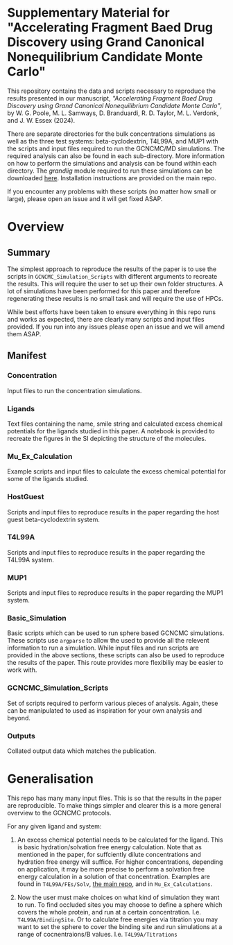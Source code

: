 # Supplementary Material for "Accelerating Fragment Baed Drug Discovery using Grand Canonical Nonequilibrium Candidate Monte Carlo"

This repository contains the data and scripts necessary to reproduce the results presented in our manuscript, _"Accelerating Fragment Baed Drug Discovery using Grand Canonical Nonequilibrium Candidate Monte Carlo"_, by W. G. Poole, M. L. Samways, D. Branduardi, R. D. Taylor, M. L. Verdonk, and J. W. Essex (2024).

There are separate directories for the bulk concentrations simulations as well as the three test systems: beta-cyclodextrin, T4L99A, and MUP1 with the scripts and input files required to run the GCNCMC/MD simulations. The required analysis can also be found in each sub-directory. More information on how to perform the simulations and analysis can be found within each directory. The _grandlig_ module required to run these simulations can be downloaded [here](https://github.com/essex-lab/grand-lig'). Installation instructions are provided on the main repo.

If you encounter any problems with these scripts (no matter how small or large), please open an issue and it will get fixed ASAP.

# Overview
## Summary
The simplest approach to reproduce the results of the paper is to use the scripts in `GCNCMC_Simulation_Scripts` with different arguments to recreate the results. This will require the user to set up their own folder structures. A lot of simulations have been performed for this paper and therefore regenerating these results is no small task and will require the use of HPCs. 

While best efforts have been taken to ensure everything in this repo runs and works as expected, there are clearly many scripts and input files provided. If you run into any issues please open an issue and we will amend them ASAP. 

## Manifest
### Concentration
Input files to run the concentration simulations.

### Ligands
Text files containing the name, smile string and calculated excess chemical potentials for the ligands studied in this paper. A notebook is provided to recreate the figures in the SI depicting the structure of the molecules.

### Mu_Ex_Calculation
Example scripts and input files to calculate the excess chemical potential for some of the ligands studied.

### HostGuest
Scripts and input files to reproduce results in the paper regarding the host guest beta-cyclodextrin system.

### T4L99A
Scripts and input files to reproduce results in the paper regarding the T4L99A system.

### MUP1
Scripts and input files to reproduce results in the paper regarding the MUP1 system.

### Basic_Simulation
Basic scripts which can be used to run sphere based GCNCMC simulations. These scripts use `argparse` to allow the used to provide all the relevent information to run a simulation. While input files and run scripts are provided in the above sections, these scripts can also be used to reproduce the results of the paper. This route provides more flexibiliy may be easier to work with.

### GCNCMC_Simulation_Scripts
Set of scripts required to perform various pieces of analysis. Again, these can be manipulated to used as inspiration for your own analysis and beyond.

### Outputs
Collated output data which matches the publication.

# Generalisation
This repo has many many input files. This is so that the results in the paper are reproducible. To make things simpler and clearer this is a more general overview to the GCNCMC protocols.

For any given ligand and system:
1. An excess chemical potential needs to be calculated for the ligand. This is basic hydration/solvation free energy calculation. Note that as mentioned in the paper, for suffciently dilute concentrations and hydration free energy will suffice. For higher concentrations, depending on application, it may be more precise to perform a solvation free energy calculation in a solution of that concentration. Examples are found in `T4L99A/FEs/Solv`, [the main repo](https://github.com/essex-lab/grand-lig/examples), and in `Mu_Ex_Calculations`. 

2. Now the user must make choices on what kind of simulation they want to run. To find occluded sites you may choose to define a sphere which covers the whole protein, and run at a certain concentration. I.e. `T4L99A/BindingSite`. Or to calculate free energies via titration you may want to set the sphere to cover the binding site and run simulations at a range of cocnentraions/B values. I.e. `T4L99A/Titrations`